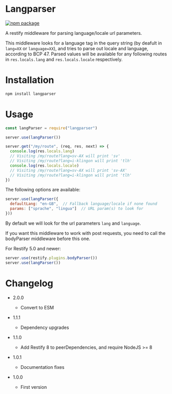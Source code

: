 # Langparser
[![npm package](https://nodei.co/npm/langparser.png)](https://nodei.co/npm/langparser/)

A restify middleware for parsing language/locale url parameters.

This middleware looks for a language tag in the query string (by deafult in `lang=XX` or `language=XX`), and tries to parse out locale and language, according to BCP 47.
Parsed values will be available for any following routes in `res.locals.lang` and `res.locals.locale`
respectively.

# Installation

``` sh
npm install langparser
```

# Usage

```js
const langParser = require("langparser")

server.use(langParser())

server.get("/my/route", (req, res, next) => {
  console.log(res.locals.lang)
  // Visiting /my/route?lang=sv-AX will print 'sv'
  // Visiting /my/route?lang=i-klingon will print 'tlh'
  console.log(res.locals.locale)
  // Visiting /my/route?lang=sv-AX will print 'sv-AX'
  // Visiting /my/route?lang=i-klingon will print 'tlh'
})
```

The following options are available:

```js
server.use(langParser({
  defaultLang: "en-GB",  // Fallback language/locale if none found
  params: ["sprache", "lingua"]  // URL param(s) to look for
}))
```

By default we will look for the url parameters `lang` and `language`.

If you want this middleware to work with post requests, you need to call the bodyParser middleware before this one.

For Restify 5.0 and newer:

```js
server.use(restify.plugins.bodyParser())
server.use(langParser())
```

# Changelog

+ 2.0.0

  - Convert to ESM

+ 1.1.1

  - Dependency upgrades

+ 1.1.0

  - Add Restify 8 to peerDependencies, and require NodeJS >= 8

+ 1.0.1

  - Documentation fixes

+ 1.0.0

  - First version
